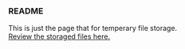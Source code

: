 ### README
This is just the page that for temperary file storage.  
[Review the storaged files here.](https://github.com/uwtom/uwtom.github.io)
